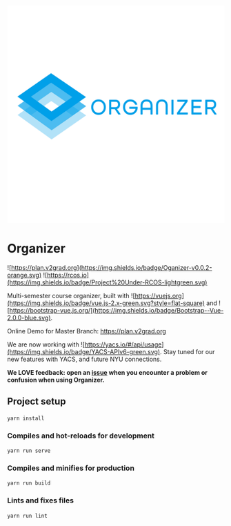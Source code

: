 ![](docs/LogoWithName.jpg)

# Organizer

![https://plan.v2grad.org](https://img.shields.io/badge/Oganizer-v0.0.2-orange.svg) ![https://rcos.io](https://img.shields.io/badge/Project%20Under-RCOS-lightgreen.svg)

Multi-semester course organizer, built with ![https://vuejs.org](https://img.shields.io/badge/vue.js-2.x-green.svg?style=flat-square) and ![https://bootstrap-vue.js.org/](https://img.shields.io/badge/Bootstrap--Vue-2.0.0-blue.svg).

Online Demo for Master Branch: https://plan.v2grad.org

We are now working with ![https://yacs.io/#/api/usage](https://img.shields.io/badge/YACS-APIv6-green.svg). Stay tuned for our new features with YACS, and future NYU connections.

**We LOVE feedback: open an [issue](../../issues) when you encounter a problem or confusion when using Organizer.**

## Project setup

```
yarn install
```

### Compiles and hot-reloads for development

```
yarn run serve
```

### Compiles and minifies for production

```
yarn run build
```

### Lints and fixes files

```
yarn run lint
```

